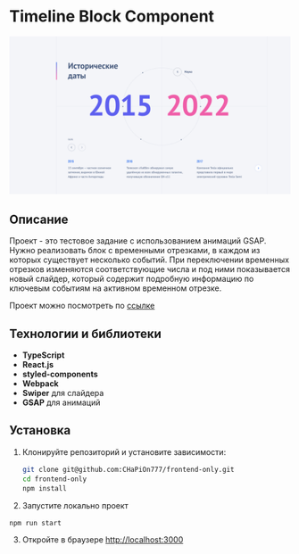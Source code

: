 # Timeline Block Component

![Демонстрация блока «Исторические даты»](./screenshot.png)

## Описание

Проект - это тестовое задание с использованием анимаций GSAP. Нужно реализовать блок с временными отрезками, в каждом из которых существует несколько событий.
При переключении временных отрезков изменяются соответствующие числа и под ними показывается новый слайдер, который содержит подробную информацию по ключевым событиям на активном временном отрезке.

Проект можно посмотреть по [ссылке](https://frontend-only-phi.vercel.app/)

## Технологии и библиотеки

- **TypeScript**
- **React.js**
- **styled-components**
- **Webpack**
- **Swiper** для слайдера
- **GSAP** для анимаций

## Установка

1. Клонируйте репозиторий и установите зависимости:

   ```bash
   git clone git@github.com:CHaPiOn777/frontend-only.git
   cd frontend-only
   npm install

   ```

2. Запустите локально проект

```bash
npm run start
```

3. Откройте в браузере [http://localhost:3000](http://localhost:3000)
